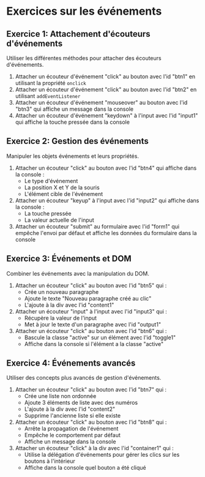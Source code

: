 # Exercices sur les événements

## Exercice 1: Attachement d'écouteurs d'événements

Utiliser les différentes méthodes pour attacher des écouteurs d'événements.

1. Attacher un écouteur d'événement "click" au bouton avec l'id "btn1" en utilisant la propriété `onclick`
2. Attacher un écouteur d'événement "click" au bouton avec l'id "btn2" en utilisant `addEventListener`
3. Attacher un écouteur d'événement "mouseover" au bouton avec l'id "btn3" qui affiche un message dans la console
4. Attacher un écouteur d'événement "keydown" à l'input avec l'id "input1" qui affiche la touche pressée dans la console

## Exercice 2: Gestion des événements

Manipuler les objets événements et leurs propriétés.

1. Attacher un écouteur "click" au bouton avec l'id "btn4" qui affiche dans la console :
   - Le type d'événement
   - La position X et Y de la souris
   - L'élément cible de l'événement
2. Attacher un écouteur "keyup" à l'input avec l'id "input2" qui affiche dans la console :
   - La touche pressée
   - La valeur actuelle de l'input
3. Attacher un écouteur "submit" au formulaire avec l'id "form1" qui empêche l'envoi par défaut et affiche les données du formulaire dans la console

## Exercice 3: Événements et DOM

Combiner les événements avec la manipulation du DOM.

1. Attacher un écouteur "click" au bouton avec l'id "btn5" qui :
   - Crée un nouveau paragraphe
   - Ajoute le texte "Nouveau paragraphe créé au clic"
   - L'ajoute à la div avec l'id "content1"
2. Attacher un écouteur "input" à l'input avec l'id "input3" qui :
   - Récupère la valeur de l'input
   - Met à jour le texte d'un paragraphe avec l'id "output1"
3. Attacher un écouteur "click" au bouton avec l'id "btn6" qui :
   - Bascule la classe "active" sur un élément avec l'id "toggle1"
   - Affiche dans la console si l'élément a la classe "active"

## Exercice 4: Événements avancés

Utiliser des concepts plus avancés de gestion d'événements.

1. Attacher un écouteur "click" au bouton avec l'id "btn7" qui :
   - Crée une liste non ordonnée
   - Ajoute 3 éléments de liste avec des numéros
   - L'ajoute à la div avec l'id "content2"
   - Supprime l'ancienne liste si elle existe
2. Attacher un écouteur "click" au bouton avec l'id "btn8" qui :
   - Arrête la propagation de l'événement
   - Empêche le comportement par défaut
   - Affiche un message dans la console
3. Attacher un écouteur "click" à la div avec l'id "container1" qui :
   - Utilise la délégation d'événements pour gérer les clics sur les boutons à l'intérieur
   - Affiche dans la console quel bouton a été cliqué
